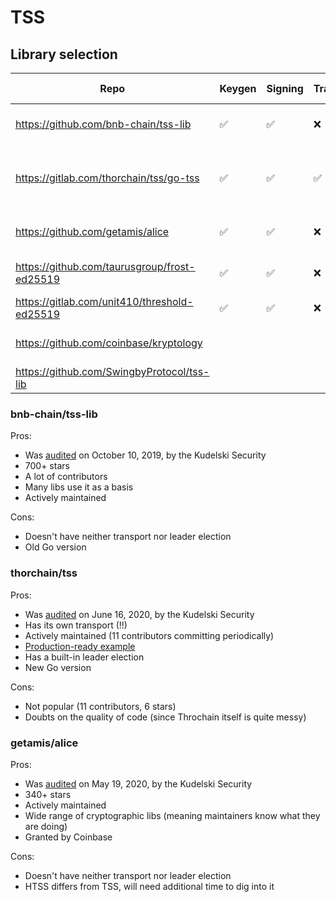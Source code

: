 # TSS

## Library selection

| Repo                                         | Keygen | Signing | Transport | Security                                    | Last release | Go version | Notes                  |
|----------------------------------------------|--------|---------|-----------|---------------------------------------------|--------------|------------|------------------------|
| https://github.com/bnb-chain/tss-lib         | ✅      | ✅       | ❌         | Audit in October, 2019                      | Jan 16, 2024 | 1.16       | 705 stars              |
| https://gitlab.com/thorchain/tss/go-tss      | ✅      | ✅       | ✅         | Audited by Kudelski Security - Jun 16, 2020 | Fer 8, 2024  | 1.20       | Production-use example |
| https://github.com/getamis/alice             | ✅      | ✅       | ❌         | Audited by Kudelski Security                | Nov 30, 2023 | 1.20       | Granted by Coinbase    |
| https://github.com/taurusgroup/frost-ed25519 | ✅      | ✅       | ❌         | Not audited                                 | Mar 11, 2021 | 1.14       | Good README            |
| https://gitlab.com/unit410/threshold-ed25519 | ✅      | ✅       | ❌         | Not audited                                 | Feb 21, 2020 | 1.19       |                        |
| https://github.com/coinbase/kryptology       |        |         |           | Papers + HackerOne                          | Dec 20, 2021 | 1.17       | Archived               |
| https://github.com/SwingbyProtocol/tss-lib   |        |         |           |                                             |              |            | Fork of binance        |

### bnb-chain/tss-lib
Pros:

* Was [audited](https://github.com/binance-chain/tss-lib/releases/download/v1.0.0/audit-binance-tss-lib-final-20191018.pdf) on October 10, 2019, by the Kudelski Security 
* 700+ stars
* A lot of contributors
* Many libs use it as a basis
* Actively maintained

Cons:

* Doesn't have neither transport nor leader election
* Old Go version

### thorchain/tss
Pros:

* Was [audited](https://kudelskisecurity.com/wp-content/uploads/ThorchainTSSSecurityAudit.pdf) on June 16, 2020, by the Kudelski Security
* Has its own transport (!!)
* Actively maintained (11 contributors committing periodically)
* [Production-ready example](https://gitlab.com/thorchain/thornode/-/tree/develop/bifrost/tss)
* Has a built-in leader election
* New Go version

Cons:

* Not popular (11 contributors, 6 stars)
* Doubts on the quality of code (since Throchain itself is quite messy)

### getamis/alice
Pros:

* Was [audited](https://github.com/getamis/alice?tab=readme-ov-file#audit-report) on May 19, 2020, by the Kudelski Security
* 340+ stars
* Actively maintained
* Wide range of cryptographic libs (meaning maintainers know what they are doing)
* Granted by Coinbase

Cons:

* Doesn't have neither transport nor leader election
* HTSS differs from TSS, will need additional time to dig into it